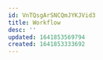 ```yaml
---
id: VnTQsgArSNCQmJYKJVid3
title: Workflow
desc: ''
updated: 1641853569794
created: 1641853333692
---
```


